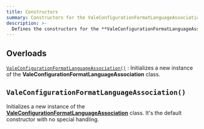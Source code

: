 ```yaml
---
title: Constructors
summary: Constructors for the ValeConfigurationFormatLanguageAssociation class
description: >-
  Defines the constructors for the **ValeConfigurationFormatLanguageAssociation** class.
---
```


## Overloads

[`ValeConfigurationFormatLanguageAssociation()`](#valeconfigurationformatlanguageassociation)
: Initializes a new instance of the **ValeConfigurationFormatLanguageAssociation** class.

## `ValeConfigurationFormatLanguageAssociation()`

Initializes a new instance of the [**ValeConfigurationFormatLanguageAssociation**][01] class. It's
the default constructor with no special handling.

<!-- Link Reference Definitions -->
[01]: ../
